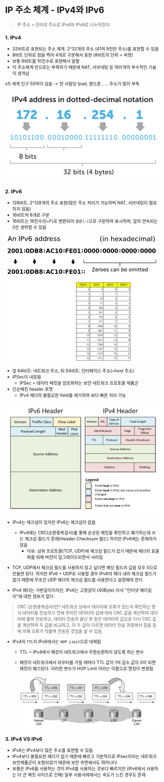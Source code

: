 # IP 주소 체계 - IPv4와 IPv6

> IP 주소 = 인터넷 주소로 IPv4와 IPv6로 나누어진다

### 1. IPv4

- 32비트로 표현되는 주소 체계. 2^32개의 주소 (41억 9천만 주소)를 표현할 수 있음
- 8비트 단위로 점을 찍어 4개로 구분해서 표현 (8비트의 단위 = 옥텟)
- 보통 8비트를 10진수로 표현해서 말함
- 이 주소체계 만으로는 부족하기 때문에 NAT, 서브네팅 등 여러개의 부수적인 기술이 생겨남

cf) 세계 인구 50억이 넘음 -> 한 사람당 Ipad, 핸드폰 , ... 주소가 많이 부족

![Alt text](image.png)

### 2. IPv6

- 128비트, 2^128개의 주소 표현(많은 주소 처리가 가능하며 NAT, 서브네팅이 필요하지 않음)
- 16비트씩 8개로 구분
- 16비트는 16진수(0~F)로 변환되어 `콜론(:)`으로 구분하여 표시하며, 앞의 연속되는 0은 생략할 수 있음

![Alt text](image-1.png)

- 앞 64비트: 네트워크 주소, 뒤 64비트: 인터페이스 주소(=host 주소)
- IPSec이 내장됨
  - IPSec = 데이터 패킷을 암호화하는 보안 네트워크 프로토콜 제품군
- 단순해진 header 포맷
  - IPv4 헤더의 불필요한 field를 제거하여 보다 빠른 처리 가능

![Alt text](image-2.png)

- IPv4는 체크섬이 있지만 IPv6는 체크섬이 없음

  - IPv4에는 CRC(순환중복검사)를 통해 손상된 패킷을 확인하고 폐기하는데 쓰는 체크섬 필드가 존재(Header Checksum 필드) 하지만 IPv6에는 존재하지 않음
    - 이유: 상위 프로토콜(TCP, UDP)에 체크섬 필드가 있기 때문에 헤더의 효울화를 위해 버전이 업그레이드되면서 사라짐

- TCP, UDP에서 체크섬 필드를 사용하지 않고 싶다면 해당 필드의 값을 모두 0으로 만들면 된다. 하지만 IPv6 + UDP로 사용할 경우 IPv6의 헤더 내의 체크섬 필드가 없기 때문에 무조건 UDP 헤더의 체크섬 필드를 사용한다고 설정해야 한다

- IPv4 헤더는 가변길이이지만, IPv6는 고정길이 (40Byte) 라서 "인터넷 헤더길이"에 대한 정보가 없다

> CRC (순환중복검사)란?
> 네트워크 상에서 데이터에 오류가 있는지 확인하는 방식
> 데이터를 전송하기 전에 주어진 데이터의 값에 따라 CRC 값을 계산하여 데이터에 붙여 전송하고, 데이터 전송이 끝난 후 받은 데이터의 값으로 다시 CRC 값을 계산하여 두 값을 비교하고, 이 두 값이 다르면 데이터 전송 과정에서 잡음 등에 의해 오류가 덧붙여 전송된 것임을 알 수 있음

- IPv4의 `TTL`이 IPv6에서는 `HOP Limit`으로 대체됨

  - TTL = IPv4에서 패킷이 네트워크에서 무환순환하지 않도록 하는 변수
  - 패킷이 네트워크에서 라우터를 거칠 때마다 TTL 값이 1씩 감소 값이 0이 되면 패킷이 폐기된다. 이러한 변수가 HOP Limit 이라는 이름으로 명칭이 변경됨

    ![Alt text](image-3.png)

### 3. IPv4 VS IPv6

- IPv6는 IPv4보다 많은 주소를 표현할 수 있음
- IPv4보다 불필요한 헤더가 없기 때문에 빠르고 기본적으로 IPsec이라는 네트워크 보안제품군이 포함되었기 때문에 보안 측면에서도 뛰어나다
- 보통은 IPv6를 사용하는 것이 IPv4를 사용하는 것보다 빠르지만 (IPv6에서 사용하는 더 큰 패킷 사이즈로 인해) 일부 사용사례에서는 속도가 느린 경우도 존재
